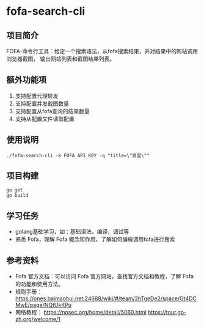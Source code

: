 # fofa-search-cli


## 项目简介
FOFA-命令行工具：给定一个搜索语法，从fofa搜索结果，并对结果中的网站调用浏览器截图， 输出网站列表和截图结果列表。

## 额外功能项
1. 支持配置代理转发
2. 支持配置并发截图数量
3. 支持配置从fofa查询的结果数量
4. 支持从配置文件读取配置

## 使用说明
```
./fofa-search-cli -k FOFA_API_KEY -q "title=\"百度\""
```


## 项目构建
```
go get
go build
```


## 学习任务
- golang基础学习，如：基础语法，编译，调试等
- 熟悉 Fofa，理解 Fofa 概念和作用，了解如何编程调用fofa进行搜索

## 参考资料
- Fofa 官方文档：可以访问 Fofa 官方网站，查找官方文档和教程，了解 Fofa 的功能和使用方法。
- 规则手册：   https://ones.baimaohui.net:24688/wiki/#/team/2hTgeDe2/space/Gt4DCMwE/page/NQtUkKPu
- 网络教程： https://nosec.org/home/detail/5060.html
https://tour.go-zh.org/welcome/1